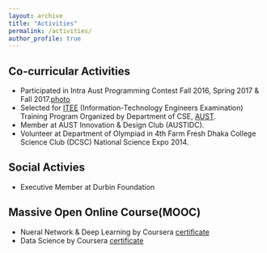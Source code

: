 ```yaml
---
layout: archive
title: "Activities"
permalink: /activities/
author_profile: true
---
```


## Co-curricular Activities
* Participated in Intra Aust Programming Contest Fall 2016, Spring 2017 & Fall
  2017.[photo](https://Solayman-Emon.github.io/files/Programming_Contest_Our_Group.jpg)
* Selected for [ITEE](http://bditec.gov.bd/) (Information-Technology Engineers Examination) Training
  Program Organized by Department of CSE, [AUST](http://aust.edu/cse/index.htm).
* Member at AUST Innovation & Design Club (AUSTIDC).
* Volunteer at Department of Olympiad in 4th Farm Fresh Dhaka College Science
  Club (DCSC) National Science Expo 2014.

## Social Activies
* Executive Member at Durbin Foundation

## Massive Open Online Course(MOOC) 
* Nueral Network & Deep Learning by Coursera [certificate](https://Solayman-Emon.github.io/files/Neural_Networks_Coursera.pdf)
* Data Science by Coursera [certificate](https://Solayman-Emon.github.io/files/Data_Science_Coursera.pdf)
